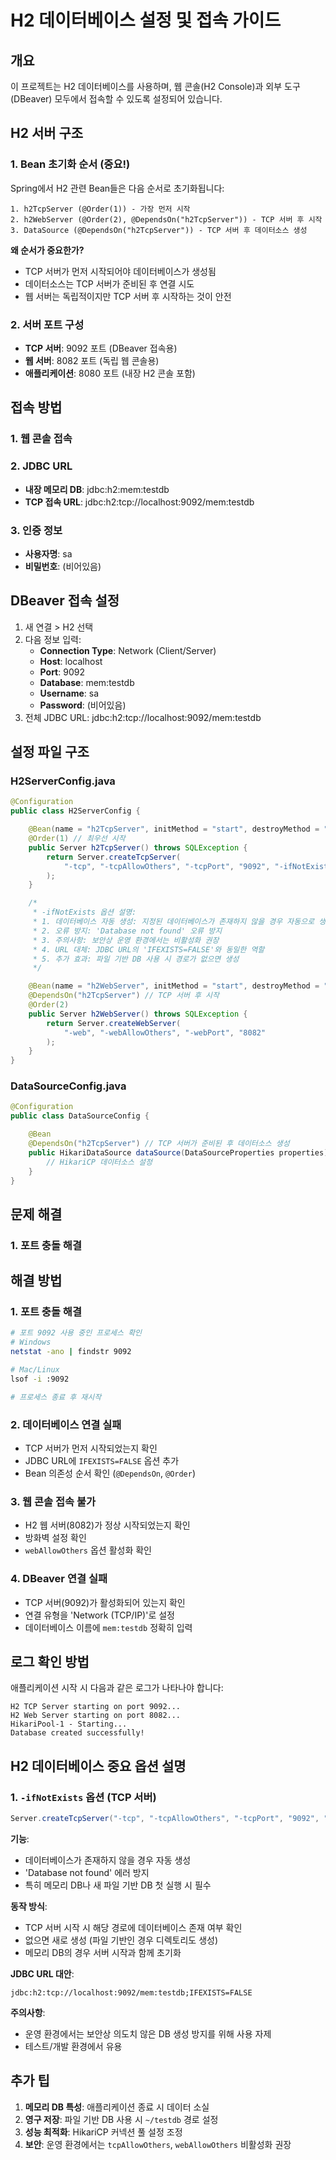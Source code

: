 # H2 데이터베이스 설정 및 접속 가이드

## 개요
이 프로젝트는 H2 데이터베이스를 사용하며, 웹 콘솔(H2 Console)과 외부 도구(DBeaver) 모두에서 접속할 수 있도록 설정되어 있습니다.

## H2 서버 구조

### 1. Bean 초기화 순서 (중요!)
Spring에서 H2 관련 Bean들은 다음 순서로 초기화됩니다:

```
1. h2TcpServer (@Order(1)) - 가장 먼저 시작
2. h2WebServer (@Order(2), @DependsOn("h2TcpServer")) - TCP 서버 후 시작
3. DataSource (@DependsOn("h2TcpServer")) - TCP 서버 후 데이터소스 생성
```

**왜 순서가 중요한가?**
- TCP 서버가 먼저 시작되어야 데이터베이스가 생성됨
- 데이터소스는 TCP 서버가 준비된 후 연결 시도
- 웹 서버는 독립적이지만 TCP 서버 후 시작하는 것이 안전

### 2. 서버 포트 구성
- **TCP 서버**: 9092 포트 (DBeaver 접속용)
- **웹 서버**: 8082 포트 (독립 웹 콘솔용)
- **애플리케이션**: 8080 포트 (내장 H2 콘솔 포함)

## 접속 방법

### 1. 웹 콘솔 접속

### 2. JDBC URL
- **내장 메모리 DB**: jdbc:h2:mem:testdb
- **TCP 접속 URL**: jdbc:h2:tcp://localhost:9092/mem:testdb

### 3. 인증 정보
- **사용자명**: sa
- **비밀번호**: (비어있음)

## DBeaver 접속 설정

1. 새 연결 > H2 선택
2. 다음 정보 입력:
   - **Connection Type**: Network (Client/Server)
   - **Host**: localhost
   - **Port**: 9092
   - **Database**: mem:testdb
   - **Username**: sa
   - **Password**: (비어있음)
3. 전체 JDBC URL: jdbc:h2:tcp://localhost:9092/mem:testdb

## 설정 파일 구조

### H2ServerConfig.java
```java
@Configuration
public class H2ServerConfig {

    @Bean(name = "h2TcpServer", initMethod = "start", destroyMethod = "stop")
    @Order(1) // 최우선 시작
    public Server h2TcpServer() throws SQLException {
        return Server.createTcpServer(
            "-tcp", "-tcpAllowOthers", "-tcpPort", "9092", "-ifNotExists"
        );
    }

    /* 
     * -ifNotExists 옵션 설명:
     * 1. 데이터베이스 자동 생성: 지정된 데이터베이스가 존재하지 않을 경우 자동으로 생성
     * 2. 오류 방지: 'Database not found' 오류 방지
     * 3. 주의사항: 보안상 운영 환경에서는 비활성화 권장
     * 4. URL 대체: JDBC URL의 'IFEXISTS=FALSE'와 동일한 역할
     * 5. 추가 효과: 파일 기반 DB 사용 시 경로가 없으면 생성
     */

    @Bean(name = "h2WebServer", initMethod = "start", destroyMethod = "stop") 
    @DependsOn("h2TcpServer") // TCP 서버 후 시작
    @Order(2)
    public Server h2WebServer() throws SQLException {
        return Server.createWebServer(
            "-web", "-webAllowOthers", "-webPort", "8082"
        );
    }
}
```

### DataSourceConfig.java
```java
@Configuration
public class DataSourceConfig {

    @Bean
    @DependsOn("h2TcpServer") // TCP 서버가 준비된 후 데이터소스 생성
    public HikariDataSource dataSource(DataSourceProperties properties) {
        // HikariCP 데이터소스 설정
    }
}
```

## 문제 해결

### 1. 포트 충돌 해결

## 해결 방법

### 1. 포트 충돌 해결
```bash
# 포트 9092 사용 중인 프로세스 확인
# Windows
netstat -ano | findstr 9092

# Mac/Linux  
lsof -i :9092

# 프로세스 종료 후 재시작
```

### 2. 데이터베이스 연결 실패
- TCP 서버가 먼저 시작되었는지 확인
- JDBC URL에 `IFEXISTS=FALSE` 옵션 추가
- Bean 의존성 순서 확인 (`@DependsOn`, `@Order`)

### 3. 웹 콘솔 접속 불가
- H2 웹 서버(8082)가 정상 시작되었는지 확인
- 방화벽 설정 확인
- `webAllowOthers` 옵션 활성화 확인

### 4. DBeaver 연결 실패
- TCP 서버(9092)가 활성화되어 있는지 확인
- 연결 유형을 'Network (TCP/IP)'로 설정
- 데이터베이스 이름에 `mem:testdb` 정확히 입력

## 로그 확인 방법

애플리케이션 시작 시 다음과 같은 로그가 나타나야 합니다:
```
H2 TCP Server starting on port 9092...
H2 Web Server starting on port 8082...
HikariPool-1 - Starting...
Database created successfully!
```

## H2 데이터베이스 중요 옵션 설명

### 1. `-ifNotExists` 옵션 (TCP 서버)

```java
Server.createTcpServer("-tcp", "-tcpAllowOthers", "-tcpPort", "9092", "-ifNotExists")
```

**기능**:
- 데이터베이스가 존재하지 않을 경우 자동 생성
- 'Database not found' 에러 방지
- 특히 메모리 DB나 새 파일 기반 DB 첫 실행 시 필수

**동작 방식**:
- TCP 서버 시작 시 해당 경로에 데이터베이스 존재 여부 확인
- 없으면 새로 생성 (파일 기반인 경우 디렉토리도 생성)
- 메모리 DB의 경우 서버 시작과 함께 초기화

**JDBC URL 대안**:
```
jdbc:h2:tcp://localhost:9092/mem:testdb;IFEXISTS=FALSE
```

**주의사항**:
- 운영 환경에서는 보안상 의도치 않은 DB 생성 방지를 위해 사용 자제
- 테스트/개발 환경에서 유용

## 추가 팁

1. **메모리 DB 특성**: 애플리케이션 종료 시 데이터 소실
2. **영구 저장**: 파일 기반 DB 사용 시 `~/testdb` 경로 설정
3. **성능 최적화**: HikariCP 커넥션 풀 설정 조정
4. **보안**: 운영 환경에서는 `tcpAllowOthers`, `webAllowOthers` 비활성화 권장